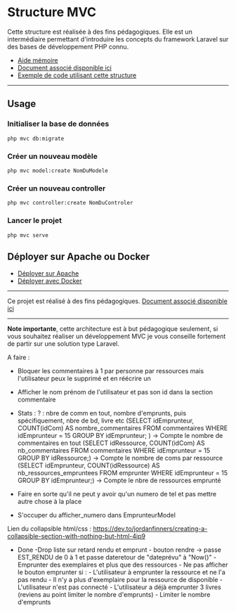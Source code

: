 # Structure MVC

Cette structure est réalisée à des fins pédagogiques. Elle est un intermédiaire permettant d'introduire les concepts du
framework Laravel sur des bases de développement PHP connu.

- [Aide mémoire](https://cours.brosseau.ovh/cheatsheets/mini-mvc-sample/)
- [Document associé disponible ici](https://cours.brosseau.ovh/tp/php/mvc/tp1.html)
- [Exemple de code utilisant cette structure](https://github.com/c4software/demo-structure-mvc-video/)

---

## Usage

### Initialiser la base de données

```shell
php mvc db:migrate
```

### Créer un nouveau modèle

```shell
php mvc model:create NomDuModele
```

### Créer un nouveau controller

```shell
php mvc controller:create NomDuControler
```

### Lancer le projet

```shell
php mvc serve
```

## Déployer sur Apache ou Docker

- [Déployer sur Apache](https://cours.brosseau.ovh/tp/ops/mini-mvc-sample/deployer-mini-mvc-sample.html)
- [Déployer avec Docker](https://cours.brosseau.ovh/tp/ops/mini-mvc-sample/mini-mvc-sample-docker.html)

---

Ce projet est réalisé à des fins pédagogiques. [Document associé disponible ici](https://cours.brosseau.ovh/tp/php/mvc/tp1.html)

---

**Note importante**, cette architecture est à but pédagogique seulement, si vous souhaitez réaliser un développement MVC je vous conseille fortement de partir sur une solution type Laravel.

A faire : 

- Bloquer les commentaires à 1 par personne par ressources mais l'utilisateur peux le supprimé et en réécrire un
- Afficher le nom prénom de l'utilisateur et pas son id dans la section commentaire

- Stats : ? : nbre de comm en tout, nombre d'emprunts, puis spécifiquement, nbre de bd, livre etc
        (SELECT idEmprunteur, COUNT(idCom) AS nombre_commentaires FROM commentaires WHERE idEmprunteur = 15 GROUP BY idEmprunteur; ) -> Compte le nombre de commentaires en tout
        (SELECT idRessource, COUNT(idCom) AS nb_commentaires FROM commentaires WHERE idEmprunteur = 15 GROUP BY idRessource;) -> Compte le nombre de coms par ressource
        (SELECT idEmprunteur, COUNT(idRessource) AS nb_ressources_empruntees FROM emprunter WHERE idEmprunteur = 15 GROUP BY idEmprunteur;) -> Compte le nbre de ressources emprunté


- Faire en sorte qu'il ne peut y avoir qu'un numero de tel et pas mettre autre chose à la place
- S'occuper du afficher_numero dans EmprunteurModel

Lien du collapsible html/css : https://dev.to/jordanfinners/creating-a-collapsible-section-with-nothing-but-html-4ip9

- Done 
        -Drop liste sur retard rendu et emprunt
        - bouton rendre -> passe EST_RENDU de 0 à 1 et passe dateretour de "dateprévu" à "Now()"
        - Emprunter des exemplaires et plus que des ressources
        - Ne pas afficher le bouton emprunter si :
                - L'utilisateur à emprunter la ressource et ne l'a pas rendu
                - Il n'y a plus d'exemplaire pour la ressource de disponible
                - L'utilisateur n'est pas connecté
                - L'utilisateur a déjà emprunter 3 livres (reviens au point limiter le nombre d'emprunts)
        - Limiter le nombre d'emprunts
